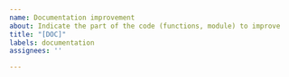 ```yaml
---
name: Documentation improvement
about: Indicate the part of the code (functions, module) to improve
title: "[DOC]"
labels: documentation
assignees: ''

---
```




